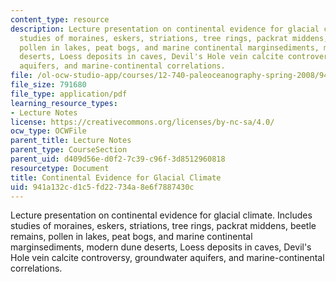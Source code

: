 ```yaml
---
content_type: resource
description: Lecture presentation on continental evidence for glacial climate. Includes
  studies of moraines, eskers, striations, tree rings, packrat middens, beetle remains,
  pollen in lakes, peat bogs, and marine continental marginsediments, modern dune
  deserts, Loess deposits in caves, Devil's Hole vein calcite controversy, groundwater
  aquifers, and marine-continental correlations.
file: /ol-ocw-studio-app/courses/12-740-paleoceanography-spring-2008/941a132cd1c5fd22734a8e6f7887430c_lec11_slide.pdf
file_size: 791680
file_type: application/pdf
learning_resource_types:
- Lecture Notes
license: https://creativecommons.org/licenses/by-nc-sa/4.0/
ocw_type: OCWFile
parent_title: Lecture Notes
parent_type: CourseSection
parent_uid: d409d56e-d0f2-7c39-c96f-3d8512960818
resourcetype: Document
title: Continental Evidence for Glacial Climate
uid: 941a132c-d1c5-fd22-734a-8e6f7887430c
---
```

Lecture presentation on continental evidence for glacial climate. Includes studies of moraines, eskers, striations, tree rings, packrat middens, beetle remains, pollen in lakes, peat bogs, and marine continental marginsediments, modern dune deserts, Loess deposits in caves, Devil's Hole vein calcite controversy, groundwater aquifers, and marine-continental correlations.